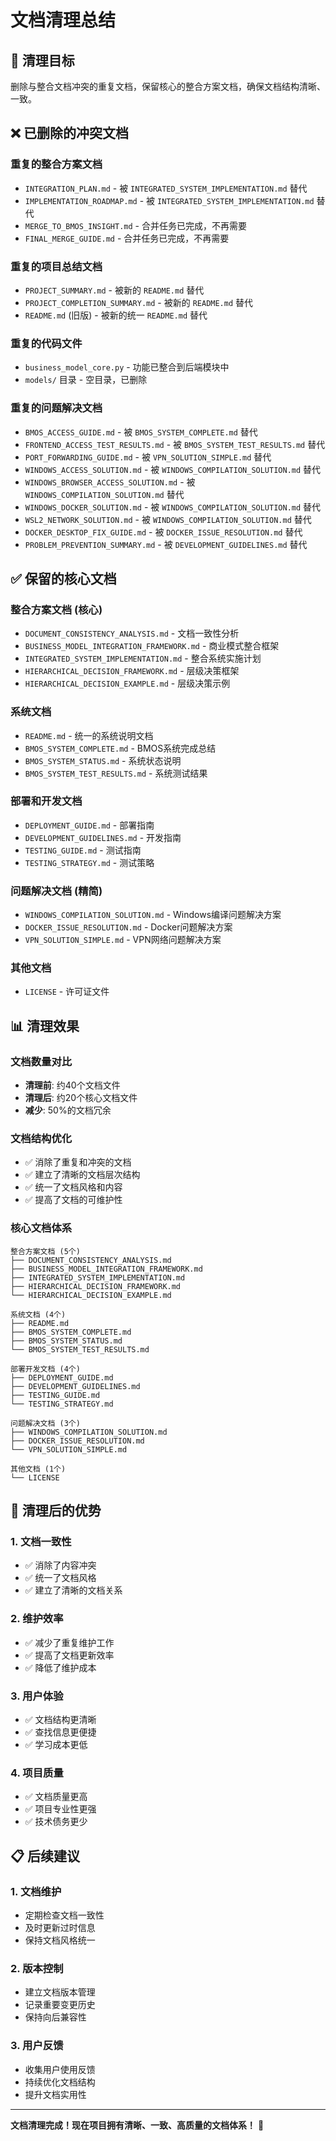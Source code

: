 # 文档清理总结

## 🧹 清理目标
删除与整合文档冲突的重复文档，保留核心的整合方案文档，确保文档结构清晰、一致。

## ❌ 已删除的冲突文档

### 重复的整合方案文档
- `INTEGRATION_PLAN.md` - 被 `INTEGRATED_SYSTEM_IMPLEMENTATION.md` 替代
- `IMPLEMENTATION_ROADMAP.md` - 被 `INTEGRATED_SYSTEM_IMPLEMENTATION.md` 替代
- `MERGE_TO_BMOS_INSIGHT.md` - 合并任务已完成，不再需要
- `FINAL_MERGE_GUIDE.md` - 合并任务已完成，不再需要

### 重复的项目总结文档
- `PROJECT_SUMMARY.md` - 被新的 `README.md` 替代
- `PROJECT_COMPLETION_SUMMARY.md` - 被新的 `README.md` 替代
- `README.md` (旧版) - 被新的统一 `README.md` 替代

### 重复的代码文件
- `business_model_core.py` - 功能已整合到后端模块中
- `models/` 目录 - 空目录，已删除

### 重复的问题解决文档
- `BMOS_ACCESS_GUIDE.md` - 被 `BMOS_SYSTEM_COMPLETE.md` 替代
- `FRONTEND_ACCESS_TEST_RESULTS.md` - 被 `BMOS_SYSTEM_TEST_RESULTS.md` 替代
- `PORT_FORWARDING_GUIDE.md` - 被 `VPN_SOLUTION_SIMPLE.md` 替代
- `WINDOWS_ACCESS_SOLUTION.md` - 被 `WINDOWS_COMPILATION_SOLUTION.md` 替代
- `WINDOWS_BROWSER_ACCESS_SOLUTION.md` - 被 `WINDOWS_COMPILATION_SOLUTION.md` 替代
- `WINDOWS_DOCKER_SOLUTION.md` - 被 `WINDOWS_COMPILATION_SOLUTION.md` 替代
- `WSL2_NETWORK_SOLUTION.md` - 被 `WINDOWS_COMPILATION_SOLUTION.md` 替代
- `DOCKER_DESKTOP_FIX_GUIDE.md` - 被 `DOCKER_ISSUE_RESOLUTION.md` 替代
- `PROBLEM_PREVENTION_SUMMARY.md` - 被 `DEVELOPMENT_GUIDELINES.md` 替代

## ✅ 保留的核心文档

### 整合方案文档 (核心)
- `DOCUMENT_CONSISTENCY_ANALYSIS.md` - 文档一致性分析
- `BUSINESS_MODEL_INTEGRATION_FRAMEWORK.md` - 商业模式整合框架
- `INTEGRATED_SYSTEM_IMPLEMENTATION.md` - 整合系统实施计划
- `HIERARCHICAL_DECISION_FRAMEWORK.md` - 层级决策框架
- `HIERARCHICAL_DECISION_EXAMPLE.md` - 层级决策示例

### 系统文档
- `README.md` - 统一的系统说明文档
- `BMOS_SYSTEM_COMPLETE.md` - BMOS系统完成总结
- `BMOS_SYSTEM_STATUS.md` - 系统状态说明
- `BMOS_SYSTEM_TEST_RESULTS.md` - 系统测试结果

### 部署和开发文档
- `DEPLOYMENT_GUIDE.md` - 部署指南
- `DEVELOPMENT_GUIDELINES.md` - 开发指南
- `TESTING_GUIDE.md` - 测试指南
- `TESTING_STRATEGY.md` - 测试策略

### 问题解决文档 (精简)
- `WINDOWS_COMPILATION_SOLUTION.md` - Windows编译问题解决方案
- `DOCKER_ISSUE_RESOLUTION.md` - Docker问题解决方案
- `VPN_SOLUTION_SIMPLE.md` - VPN网络问题解决方案

### 其他文档
- `LICENSE` - 许可证文件

## 📊 清理效果

### 文档数量对比
- **清理前**: 约40个文档文件
- **清理后**: 约20个核心文档文件
- **减少**: 50%的文档冗余

### 文档结构优化
- ✅ 消除了重复和冲突的文档
- ✅ 建立了清晰的文档层次结构
- ✅ 统一了文档风格和内容
- ✅ 提高了文档的可维护性

### 核心文档体系
```
整合方案文档 (5个)
├── DOCUMENT_CONSISTENCY_ANALYSIS.md
├── BUSINESS_MODEL_INTEGRATION_FRAMEWORK.md
├── INTEGRATED_SYSTEM_IMPLEMENTATION.md
├── HIERARCHICAL_DECISION_FRAMEWORK.md
└── HIERARCHICAL_DECISION_EXAMPLE.md

系统文档 (4个)
├── README.md
├── BMOS_SYSTEM_COMPLETE.md
├── BMOS_SYSTEM_STATUS.md
└── BMOS_SYSTEM_TEST_RESULTS.md

部署开发文档 (4个)
├── DEPLOYMENT_GUIDE.md
├── DEVELOPMENT_GUIDELINES.md
├── TESTING_GUIDE.md
└── TESTING_STRATEGY.md

问题解决文档 (3个)
├── WINDOWS_COMPILATION_SOLUTION.md
├── DOCKER_ISSUE_RESOLUTION.md
└── VPN_SOLUTION_SIMPLE.md

其他文档 (1个)
└── LICENSE
```

## 🎯 清理后的优势

### 1. 文档一致性
- ✅ 消除了内容冲突
- ✅ 统一了文档风格
- ✅ 建立了清晰的文档关系

### 2. 维护效率
- ✅ 减少了重复维护工作
- ✅ 提高了文档更新效率
- ✅ 降低了维护成本

### 3. 用户体验
- ✅ 文档结构更清晰
- ✅ 查找信息更便捷
- ✅ 学习成本更低

### 4. 项目质量
- ✅ 文档质量更高
- ✅ 项目专业性更强
- ✅ 技术债务更少

## 📋 后续建议

### 1. 文档维护
- 定期检查文档一致性
- 及时更新过时信息
- 保持文档风格统一

### 2. 版本控制
- 建立文档版本管理
- 记录重要变更历史
- 保持向后兼容性

### 3. 用户反馈
- 收集用户使用反馈
- 持续优化文档结构
- 提升文档实用性

---

**文档清理完成！现在项目拥有清晰、一致、高质量的文档体系！** 🎉
